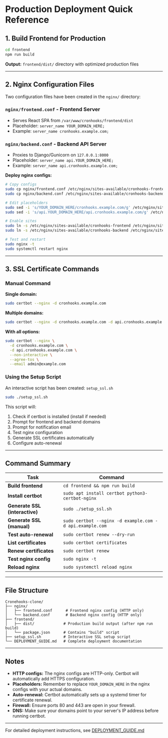 # Production Deployment Quick Reference

## 1. Build Frontend for Production

```bash
cd frontend
npm run build
```

**Output:** `frontend/dist/` directory with optimized production files

---

## 2. Nginx Configuration Files

Two configuration files have been created in the `nginx/` directory:

### `nginx/frontend.conf` - Frontend Server
- Serves React SPA from `/var/www/cronhooks/frontend/dist`
- Placeholder: `server_name YOUR_DOMAIN_HERE;`
- Example: `server_name cronhooks.example.com;`

### `nginx/backend.conf` - Backend API Server
- Proxies to Django/Gunicorn on `127.0.0.1:8000`
- Placeholder: `server_name api.YOUR_DOMAIN_HERE;`
- Example: `server_name api.cronhooks.example.com;`

**Deploy nginx configs:**
```bash
# Copy configs
sudo cp nginx/frontend.conf /etc/nginx/sites-available/cronhooks-frontend
sudo cp nginx/backend.conf /etc/nginx/sites-available/cronhooks-backend

# Edit placeholders
sudo sed -i 's/YOUR_DOMAIN_HERE/cronhooks.example.com/g' /etc/nginx/sites-available/cronhooks-frontend
sudo sed -i 's/api.YOUR_DOMAIN_HERE/api.cronhooks.example.com/g' /etc/nginx/sites-available/cronhooks-backend

# Enable sites
sudo ln -s /etc/nginx/sites-available/cronhooks-frontend /etc/nginx/sites-enabled/
sudo ln -s /etc/nginx/sites-available/cronhooks-backend /etc/nginx/sites-enabled/

# Test and restart
sudo nginx -t
sudo systemctl restart nginx
```

---

## 3. SSL Certificate Commands

### Manual Command

**Single domain:**
```bash
sudo certbot --nginx -d cronhooks.example.com
```

**Multiple domains:**
```bash
sudo certbot --nginx -d cronhooks.example.com -d api.cronhooks.example.com
```

**With all options:**
```bash
sudo certbot --nginx \
  -d cronhooks.example.com \
  -d api.cronhooks.example.com \
  --non-interactive \
  --agree-tos \
  --email admin@example.com
```

### Using the Setup Script

An interactive script has been created: `setup_ssl.sh`

```bash
sudo ./setup_ssl.sh
```

This script will:
1. Check if certbot is installed (install if needed)
2. Prompt for frontend and backend domains
3. Prompt for notification email
4. Test nginx configuration
5. Generate SSL certificates automatically
6. Configure auto-renewal

---

## Command Summary

| Task | Command |
|------|---------|
| **Build frontend** | `cd frontend && npm run build` |
| **Install certbot** | `sudo apt install certbot python3-certbot-nginx` |
| **Generate SSL (interactive)** | `sudo ./setup_ssl.sh` |
| **Generate SSL (manual)** | `sudo certbot --nginx -d example.com -d api.example.com` |
| **Test auto-renewal** | `sudo certbot renew --dry-run` |
| **List certificates** | `sudo certbot certificates` |
| **Renew certificates** | `sudo certbot renew` |
| **Test nginx config** | `sudo nginx -t` |
| **Reload nginx** | `sudo systemctl reload nginx` |

---

## File Structure

```
Cronehooks-clone/
├── nginx/
│   ├── frontend.conf      # Frontend nginx config (HTTP only)
│   └── backend.conf       # Backend nginx config (HTTP only)
├── frontend/
│   ├── dist/             # Production build output (after npm run build)
│   └── package.json      # Contains "build" script
├── setup_ssl.sh          # Interactive SSL setup script
└── DEPLOYMENT_GUIDE.md   # Complete deployment documentation
```

---

## Notes

- **HTTP configs:** The nginx configs are HTTP-only. Certbot will automatically add HTTPS configuration.
- **Placeholders:** Remember to replace `YOUR_DOMAIN_HERE` in the nginx configs with your actual domains.
- **Auto-renewal:** Certbot automatically sets up a systemd timer for certificate renewal.
- **Firewall:** Ensure ports 80 and 443 are open in your firewall.
- **DNS:** Make sure your domains point to your server's IP address before running certbot.

---

For detailed deployment instructions, see [DEPLOYMENT_GUIDE.md](DEPLOYMENT_GUIDE.md)

